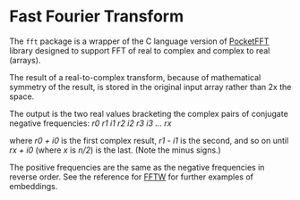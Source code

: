 # Fast Fourier Transform

The `fft` package is a wrapper of the C language version
of [PocketFFT](https://github.com/mreineck/pocketfft) library designed
to support FFT of real to complex and complex to real (arrays).

The result of a real-to-complex transform, because of mathematical symmetry of the
result, is stored in the original input array rather than 2x the space.

The output is the two real values bracketing the complex pairs
of conjugate negative frequencies: _r0 r1 i1 r2 i2 r3 i3 ... rx_

where _r0 + i0_ is the first complex result, _r1 - i1_ is the second, and so on
until _rx + i0_ (where _x_ is _n/2_) is the last. (Note the minus signs.)

The positive frequencies are the same as the negative frequencies in reverse
order. See the reference
for [FFTW](https://www.fftw.org/fftw3.pdf) for further examples of embeddings.
